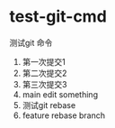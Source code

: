 # test-git-cmd
测试git 命令

1. 第一次提交1
2. 第二次提交2
3. 第三次提交3
4. main edit something
4. 测试git rebase
5. feature rebase branch
